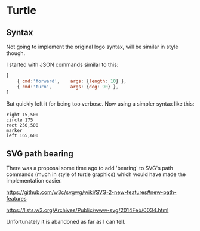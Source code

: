 Turtle
======



Syntax
------

Not going to implement the original logo syntax, will be similar in style though.

I started with JSON commands similar to this:
```js
[
	{ cmd:'forward',	args: {length: 10} },
	{ cmd:'turn',		args: {deg: 90} },
]
```

But quickly left it for being too verbose. Now using a simpler syntax like this:

```
right 15,500
circle 175
rect 250,500
marker
left 165,600
```





SVG path bearing
----------------
There was a proposal some time ago to add 'bearing' to SVG's path commands (much in style of turtle graphics) which would have made the implementation easier.

https://github.com/w3c/svgwg/wiki/SVG-2-new-features#new-path-features

https://lists.w3.org/Archives/Public/www-svg/2014Feb/0034.html

Unfortunately it is abandoned as far as I can tell.

